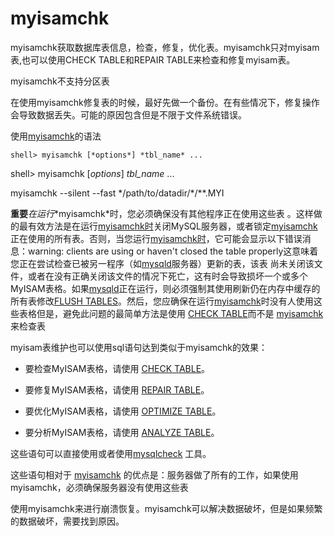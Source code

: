 # myisamchk

myisamchk获取数据库表信息，检查，修复，优化表。myisamchk只对myisam表,也可以使用CHECK TABLE和REPAIR TABLE来检查和修复myisam表。

 

myisamchk不支持分区表

 

在使用myisamchk修复表的时候，最好先做一个备份。在有些情况下，修复操作会导致数据丢失。可能的原因包含但是不限于文件系统错误。

使用[myisamchk](https://dev.mysql.com/doc/refman/5.7/en/myisamchk.html)的语法

```
shell> myisamchk [*options*] *tbl_name* ...
```

shell> myisamchk [*options*] *tbl_name* ...

myisamchk --silent --fast */path/to/datadir/\*/**.MYI

 

**重要***在运行**myisamchk*时，您必须确保没有其他程序正在使用这些表 。这样做的最有效方法是在运行[myisamchk时](https://dev.mysql.com/doc/refman/5.7/en/myisamchk.html)关闭MySQL服务器，或者锁定[myisamchk](https://dev.mysql.com/doc/refman/5.7/en/myisamchk.html)正在使用的所有表。否则，当您运行[myisamchk时](https://dev.mysql.com/doc/refman/5.7/en/myisamchk.html)，它可能会显示以下错误消息：warning: clients are using or haven't closed the table properly这意味着您正在尝试检查已被另一程序（如[mysqld](https://dev.mysql.com/doc/refman/5.7/en/mysqld.html)服务器）更新的表，该表 尚未关闭该文件，或者在没有正确关闭该文件的情况下死亡，这有时会导致损坏一个或多个 MyISAM表格。如果[mysqld](https://dev.mysql.com/doc/refman/5.7/en/mysqld.html)正在运行，则必须强制其使用刷新仍在内存中缓存的所有表修改[FLUSH TABLES](#flush-tables)。然后，您应确保在运行[myisamchk](https://dev.mysql.com/doc/refman/5.7/en/myisamchk.html)时没有人使用这些表格但是，避免此问题的最简单方法是使用 [CHECK TABLE](https://dev.mysql.com/doc/refman/5.7/en/check-table.html)而不是 [myisamchk](https://dev.mysql.com/doc/refman/5.7/en/myisamchk.html)来检查表  

 

myisam表维护也可以使用sql语句达到类似于myisamchk的效果：

- 要检查MyISAM表格，请使用 [CHECK TABLE](https://dev.mysql.com/doc/refman/5.7/en/check-table.html)。

- 要修复MyISAM表格，请使用 [REPAIR TABLE](https://dev.mysql.com/doc/refman/5.7/en/repair-table.html)。

- 要优化MyISAM表格，请使用 [OPTIMIZE TABLE](https://dev.mysql.com/doc/refman/5.7/en/optimize-table.html)。

- 要分析MyISAM表格，请使用 [ANALYZE TABLE](https://dev.mysql.com/doc/refman/5.7/en/analyze-table.html)。

这些语句可以直接使用或者使用[mysqlcheck](https://dev.mysql.com/doc/refman/5.7/en/mysqlcheck.html) 工具。

这些语句相对于 [myisamchk](https://dev.mysql.com/doc/refman/5.7/en/myisamchk.html) 的优点是：服务器做了所有的工作，如果使用myisamchk，必须确保服务器没有使用这些表

使用myisamchk来进行崩溃恢复。myisamchk可以解决数据破坏，但是如果频繁的数据破坏，需要找到原因。

 

 

 